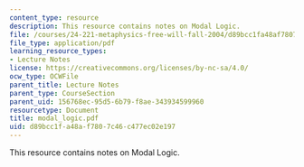 ```yaml
---
content_type: resource
description: This resource contains notes on Modal Logic.
file: /courses/24-221-metaphysics-free-will-fall-2004/d89bcc1fa48af7807c46c477ec02e197_modal_logic.pdf
file_type: application/pdf
learning_resource_types:
- Lecture Notes
license: https://creativecommons.org/licenses/by-nc-sa/4.0/
ocw_type: OCWFile
parent_title: Lecture Notes
parent_type: CourseSection
parent_uid: 156768ec-95d5-6b79-f8ae-343934599960
resourcetype: Document
title: modal_logic.pdf
uid: d89bcc1f-a48a-f780-7c46-c477ec02e197
---
```

This resource contains notes on Modal Logic.
